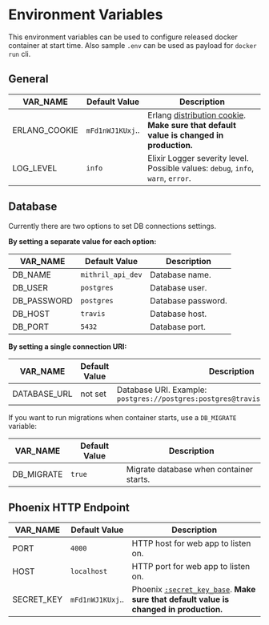 # Environment Variables

This environment variables can be used to configure released docker container at start time.
Also sample `.env` can be used as payload for `docker run` cli.

## General

| VAR_NAME      | Default Value           | Description |
| ------------- | ----------------------- | ----------- |
| ERLANG_COOKIE | `mFd1nWJ1KUxj`.. | Erlang [distribution cookie](http://erlang.org/doc/reference_manual/distributed.html). **Make sure that default value is changed in production.** |
| LOG_LEVEL     | `info` | Elixir Logger severity level. Possible values: `debug`, `info`, `warn`, `error`. |

## Database

Currently there are two options to set DB connections settings.

**By setting a separate value for each option:**

| VAR_NAME      | Default Value | Description |
| ------------- | ------------- | ----------- |
| DB_NAME       | `mithril_api_dev` | Database name. |
| DB_USER       | `postgres`    | Database user. |
| DB_PASSWORD   | `postgres`    | Database password. |
| DB_HOST       | `travis`      | Database host. |
| DB_PORT       | `5432`        | Database port. |

**By setting a single connection URI:**

| VAR_NAME      | Default Value | Description |
| ------------- | ------------- | ----------- |
| DATABASE_URL  | not set       | Database URI. Example: `postgres://postgres:postgres@travis:5432/mithril_api_dev` |

If you want to run migrations when container starts, use a `DB_MIGRATE` variable:

| VAR_NAME      | Default Value | Description |
| ------------- | ------------- | ----------- |
| DB_MIGRATE    | `true`        | Migrate database when container starts. |

## Phoenix HTTP Endpoint

| VAR_NAME      | Default Value | Description |
| ------------- | ------------- | ----------- |
| PORT          | `4000`        | HTTP host for web app to listen on. |
| HOST          | `localhost`   | HTTP port for web app to listen on. |
| SECRET_KEY    | `mFd1nWJ1KUxj`.. | Phoenix [`:secret_key_base`](https://hexdocs.pm/phoenix/Phoenix.Endpoint.html). **Make sure that default value is changed in production.** |
